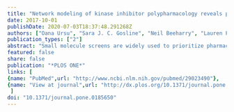 ```yaml
---
title: "Network modeling of kinase inhibitor polypharmacology reveals pathways targeted in chemical screens"
date: 2017-10-01
publishDate: 2020-07-03T18:37:48.291268Z
authors: ["Oana Ursu", "Sara J. C. Gosline", "Neil Beeharry", "Lauren Fink", "Vikram Bhattacharjee", "**Shao-shan Carol Huang**", "Yan Zhou", "Tim Yen", "Ernest Fraenkel"]
publication_types: ["2"]
abstract: "Small molecule screens are widely used to prioritize pharmaceutical development. However, determining the pathways targeted by these molecules is challenging, since the compounds are often promiscuous. We present a network strategy that takes into account the polypharmacology of small molecules in order to generate hypotheses for their broader mode of action. We report a screen for kinase inhibitors that increase the efficacy of gemcitabine, the first-line chemotherapy for pancreatic cancer. Eight kinase inhibitors emerge that are known to affect 201 kinases, of which only three kinases have been previously identified as modifiers of gemcitabine toxicity. In this work, we use the SAMNet algorithm to identify pathways linking these kinases and genetic modifiers of gemcitabine toxicity with transcriptional and epigenetic changes induced by gemcitabine that we measure using DNaseI-seq and RNA-seq. SAMNet uses a constrained optimization algorithm to connect genes from these complementary datasets through a small set of protein-protein and protein-DNA interactions. The resulting network recapitulates known pathways including DNA repair, cell proliferation and the epithelial-to-mesenchymal transition. We use the network to predict genes with important roles in the gemcitabine response, including six that have already been shown to modify gemcitabine efficacy in pancreatic cancer and ten novel candidates. Our work reveals the important role of polypharmacology in the activity of these chemosensitizing agents."
featured: false
share: false
publication: "*PLOS ONE*"
links: [ 
{name: "PubMed",url: "http://www.ncbi.nlm.nih.gov/pubmed/29023490"},
{name: "View at journal",url: "http://dx.plos.org/10.1371/journal.pone.0185650"}
 ] 
doi: "10.1371/journal.pone.0185650"
---
```


